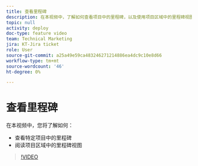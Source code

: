 ```yaml
---
title: 查看里程碑
description: 在本视频中，了解如何查看项目中的里程碑，以及使用项目区域中的里程碑视图。
topic: null
activity: deploy
doc-type: feature video
team: Technical Marketing
jira: KT-Jira ticket
role: User
source-git-commit: a25a49e59ca483246271214886ea4dc9c10e8d66
workflow-type: tm+mt
source-wordcount: '46'
ht-degree: 0%

---
```


# 查看里程碑

在本视频中，您将了解如何：

* 查看特定项目中的里程碑
* 阅读项目区域中的里程碑视图

>[!VIDEO](https://video.tv.adobe.com/v/335206/?quality=12&learn=on)
